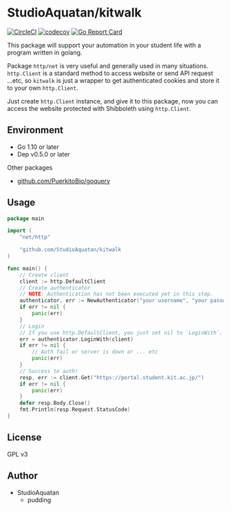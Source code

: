 # StudioAquatan/kitwalk

[![CircleCI](https://circleci.com/gh/StudioAquatan/kitwalk.svg?style=svg)](https://circleci.com/gh/StudioAquatan/kitwalk) [![codecov](https://codecov.io/gh/StudioAquatan/kitwalk/branch/master/graph/badge.svg)](https://codecov.io/gh/StudioAquatan/kitwalk) [![Go Report Card](https://goreportcard.com/badge/github.com/StudioAquatan/kitwalk)](https://goreportcard.com/report/github.com/StudioAquatan/kitwalk)

This package will support your automation in your student life with a program written in golang.

Package `http/net` is very useful and generally used in many situations. `http.Client` is a standard method to access website or send API request ...etc, so `kitwalk` is just a wrapper to get authenticated cookies and store it to your own `http.Client`.

Just create `http.Client` instance, and give it to this package, now you can access the website protected with Shibboleth using `http.Client`.

## Environment

- Go 1.10 or later
- Dep v0.5.0 or later

Other packages

- [github.com/PuerkitoBio/goquery](https://github.com/PuerkitoBio/goquery)

## Usage

```go
package main

import (
    "net/http"

    "github.com/StudioAquatan/kitwalk
)

func main() {
    // Create client
    client := http.DefaultClient
    // Create authenticator
    // NOTE: Authentication has not been executed yet in this step.
    authenticator, err := NewAuthenticator("your username", "your password")
    if err != nil {
        panic(err)
    }
    // Login
    // If you use http.DefaultClient, you just set nil to `LoginWith`.
    err = authenticator.LoginWith(client)
    if err != nil {
        // Auth fail or server is down or ... etc
        panic(err)
    }
    // Success to auth!
    resp, err := client.Get("https://portal.student.kit.ac.jp/")
    if err != nil {
        panic(err)
    }
    defer resp.Body.Close()
    fmt.Println(resp.Request.StatusCode)
}
```


## License

GPL v3

## Author

- StudioAquatan
    - pudding
